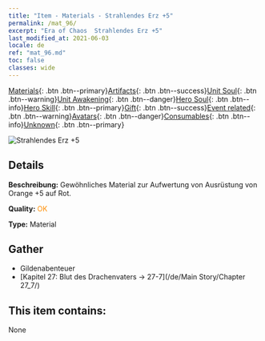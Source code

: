 ```yaml
---
title: "Item - Materials - Strahlendes Erz +5"
permalink: /mat_96/
excerpt: "Era of Chaos  Strahlendes Erz +5"
last_modified_at: 2021-06-03
locale: de
ref: "mat_96.md"
toc: false
classes: wide
---
```

 [Materials](/ItemsDE/){: .btn .btn--primary}[Artifacts](/ItemsDE/Artifacts/){: .btn .btn--success}[Unit Soul](/ItemsDE/UnitSoul/){: .btn .btn--warning}[Unit Awakening](/ItemsDE/UnitAwakening/){: .btn .btn--danger}[Hero Soul](/ItemsDE/HeroSoul/){: .btn .btn--info}[Hero Skill](/ItemsDE/HeroSkill/){: .btn .btn--primary}[Gift](/ItemsDE/Gift/){: .btn .btn--success}[Event related](/ItemsDE/Events/){: .btn .btn--warning}[Avatars](/ItemsDE/Avatars/){: .btn .btn--danger}[Consumables](/ItemsDE/Consumables/){: .btn .btn--info}[Unknown](/ItemsDE/Unknown/){: .btn .btn--primary}

 ![Strahlendes Erz +5](/images/t/i_cailiao_kuangshi3.png)

## Details
 **Beschreibung:** Gewöhnliches Material zur Aufwertung von Ausrüstung von Orange +5 auf Rot.

 **Quality:** <span style="color: #FF8C00">OK</span>

 **Type:** Material

## Gather

*    Gildenabenteuer 
*    [Kapitel 27: Blut des Drachenvaters -> 27-7](/de/Main Story/Chapter 27_7/) 

## This item contains:

  None

